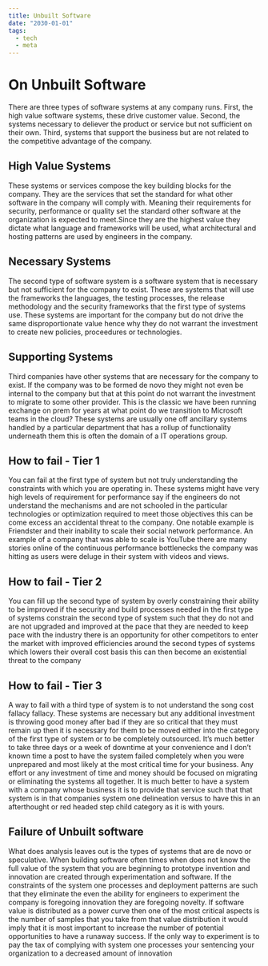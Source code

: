 ```yaml
---
title: Unbuilt Software
date: "2030-01-01"
tags:
  - tech
  - meta
---
```


# On Unbuilt Software

There are three types of software systems at any company runs. First, the high value software systems, these drive customer value. Second, the systems necessary to deliever the product or service but not sufficient on their own. Third, systems that support the business but are not related to the competitive advantage of the company.

## High Value Systems

These systems or services compose the key building blocks for the company. They are the services that set the standard for what other software in the company will comply with. Meaning their requirements for security,  performance or quality set the standard other software at the organization is expected to meet.Since they are the highest value they dictate what language and frameworks will be used, what architectural and hosting patterns are used by engineers in the company.

## Necessary Systems
The second type of software system is a software system that is necessary but not sufficient  for the company to exist. These are systems that will use the frameworks the languages, the testing processes, the release methodology and the security frameworks that the first type of systems use. These systems are important for the company but do not drive the same disproportionate value hence why they do not warrant the investment to create new policies, proceedures or technologies.

## Supporting Systems
Third companies have other systems that are necessary for the company to exist. If the company was to be formed de novo they might not even be internal to the company but that at this point do not warrant the investment to migrate to some other provider. This is the classic we have been running exchange on prem for years at what point do we transition to Microsoft teams in the cloud? These systems are usually one off ancillary systems handled by a particular department that has a rollup of functionality underneath them this is often the domain of a IT operations group.

## How to fail - Tier 1
You can fail at the first type of system but not truly understanding the constraints with which you are operating in. These systems might have very high levels of requirement for performance say if the engineers do not understand the mechanisms and are not schooled in the particular technologies or optimization required to meet those objectives this can be come excess an accidental threat to the company. One notable example is Friendster and their inability to scale their social network performance. An example of a company that was able to scale is YouTube there are many stories online of the continuous performance bottlenecks the company was hitting as users were deluge in their system with videos and views.

## How to fail - Tier 2
You can fill up the second type of system by overly constraining their ability to be improved if the security and build processes needed in the first type of systems constrain the second type of system such that they do not and are not upgraded and improved at the pace that they are needed to keep pace with the industry there is an opportunity for other competitors to enter the market with improved efficiencies around the second types of systems which lowers their overall cost basis this can then become an existential threat to the company 

## How to fail - Tier 3
A way to fail with a third type of system is to not understand the song cost fallacy fallacy. These systems are necessary but any additional investment is throwing good money after bad if they are so critical that they must remain up then it is necessary for them to be moved either into the category of the first type of system or to be completely outsourced. It’s much better to take three days or a week of downtime at your convenience and I don’t known time a post to have the system failed completely when you were unprepared and most likely at the most critical time for your business. Any effort or any investment of time and money should be focused on migrating or eliminating the systems all together. It is much better to have a system with a company whose business it is to provide that service such that that system is in that companies system one delineation versus to have this in an afterthought or red headed step child category as it is with yours. 

## Failure of Unbuilt software
What does analysis leaves out is the types of systems that are de novo or speculative. When building software often times when does not know the full value of the system that you are beginning to prototype invention and innovation are created through experimentation and software. If the constraints of the system one processes and deployment patterns are such that they eliminate the even the ability for engineers to experiment the company is foregoing innovation they are foregoing novelty. If software value is distributed as a power curve then one of the most critical aspects is the number of samples that you take from that value distribution it would imply that it is most important to increase the number of potential opportunities to have a runaway success. If the only way to experiment is to pay the tax of complying with system one processes your sentencing your organization to a decreased amount of innovation 

